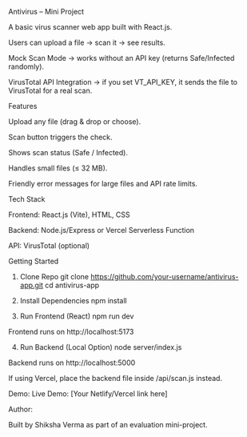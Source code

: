 Antivirus – Mini Project

A basic virus scanner web app built with React.js.

Users can upload a file → scan it → see results.

Mock Scan Mode → works without an API key (returns Safe/Infected randomly).

VirusTotal API Integration → if you set VT_API_KEY, it sends the file to VirusTotal for a real scan.

Features

Upload any file (drag & drop or choose).

Scan button triggers the check.

Shows scan status (Safe / Infected).

Handles small files (≤ 32 MB).

Friendly error messages for large files and API rate limits.

Tech Stack

Frontend: React.js (Vite), HTML, CSS

Backend: Node.js/Express or Vercel Serverless Function

API: VirusTotal (optional)

Getting Started
1. Clone Repo
git clone https://github.com/your-username/antivirus-app.git
cd antivirus-app

2. Install Dependencies
npm install

3. Run Frontend (React)
npm run dev


Frontend runs on http://localhost:5173


4. Run Backend (Local Option)
node server/index.js


Backend runs on http://localhost:5000


If using Vercel, place the backend file inside /api/scan.js instead.

Demo:
Live Demo: [Your Netlify/Vercel link here]

Author:

Built by Shiksha Verma as part of an evaluation mini-project.
